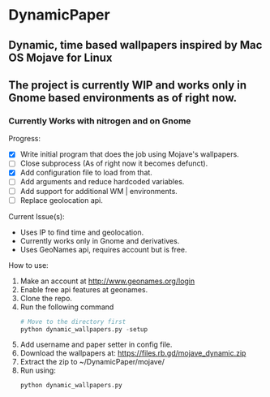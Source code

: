 # DynamicPaper

## Dynamic, time based wallpapers inspired by Mac OS Mojave for Linux

## The project is currently WIP and works only in Gnome based environments as of right now.

### Currently Works with nitrogen and on Gnome

Progress:

- [x] Write initial program that does the job using Mojave's wallpapers.
- [ ] Close subprocess (As of right now it becomes defunct).
- [x] Add configuration file to load from that.
- [ ] Add arguments and reduce hardcoded variables.
- [ ] Add support for additional WM | environments.
- [ ] Replace geolocation api.

Current Issue(s):
- Uses IP to find time and geolocation.
- Currently works only in Gnome and derivatives.
- Uses GeoNames api, requires account but is free.


How to use:

1. Make an account at http://www.geonames.org/login  
2. Enable free api features at geonames.
3. Clone the repo.
4. Run the following command
    ```Python
    # Move to the directory first
    python dynamic_wallpapers.py -setup
    ```
5. Add username and paper setter in config file.
6. Download the wallpapers at: https://files.rb.gd/mojave_dynamic.zip
7. Extract the zip to ~/DynamicPaper/mojave/ 
6. Run using:  
    ```python
    python dynamic_wallpapers.py
    ```

